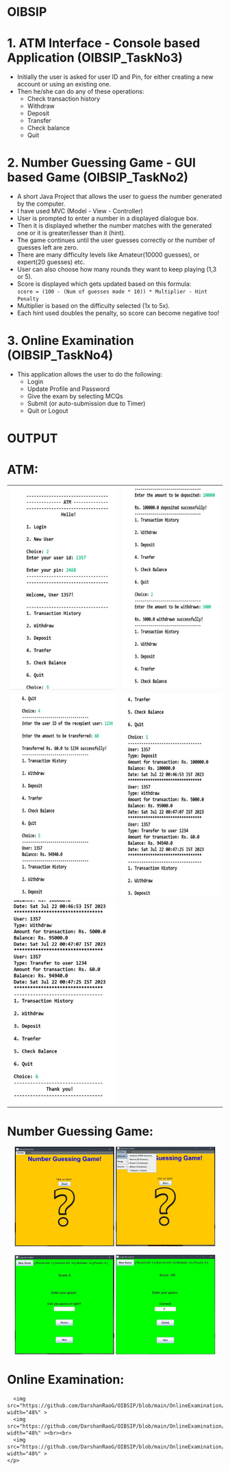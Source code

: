 # OIBSIP
  # 1. ATM Interface - Console based Application (OIBSIP_TaskNo3)
  * Initially the user is asked for user ID and Pin, for either creating a new account or using an existing one.
  * Then he/she can do any of these operations:
    * Check transaction history
    * Withdraw
    * Deposit
    * Transfer
    * Check balance
    * Quit
  
  #
  # 2. Number Guessing Game - GUI based Game (OIBSIP_TaskNo2)
  * A short Java Project that allows the user to guess the number generated by the computer.
  * I have used MVC (Model - View - Controller)
  * User is prompted to enter a number in a displayed dialogue box.
  * Then it is displayed whether the number matches with the generated one or it is greater/lesser than it (hint).
  * The game continues until the user guesses correctly or the number of guesses left are zero.
  * There are many difficulty levels like Amateur(10000 guesses), or expert(20 guesses) etc.
  * User can also choose how many rounds they want to keep playing (1,3 or 5).
  * Score is displayed which gets updated based on this formula:<br>
    ``` score = (100 - (Num of guesses made * 10)) * Multiplier - Hint Penalty ```
  * Multiplier is based on the difficulty selected (1x to 5x).
  * Each hint used doubles the penalty, so score can become negative too!

  #
  # 3. Online Examination (OIBSIP_TaskNo4)
  * This application allows the user to do the following:
    * Login
    * Update Profile and Password
    * Give the exam by selecting MCQs
    * Submit (or auto-submission due to Timer)
    * Quit or Logout
   
  #
  # OUTPUT
   # ATM:
   <p align="center">
      <table>
        <tr><td><img src="https://github.com/DarshanRaoG/OIBSIP/blob/main/ATM_Interface/output1.JPG" width="100%" height="475px" ></td>
      <td><img src="https://github.com/DarshanRaoG/OIBSIP/blob/main/ATM_Interface/output2.JPG"  height="475px" ></td></tr>
     <tr> <td> <img src="https://github.com/DarshanRaoG/OIBSIP/blob/main/ATM_Interface/output3.JPG"  height="475px"></td>
       <td><img src="https://github.com/DarshanRaoG/OIBSIP/blob/main/ATM_Interface/output4.JPG" width="100%" height="475px"></td></tr>
       <tr><td><img src="https://github.com/DarshanRaoG/OIBSIP/blob/main/ATM_Interface/output5.JPG" width="100%"  height="475px"></td></tr></table>
    </p>


   # Number Guessing Game:
    
  <p align="center">
      <img src="https://github.com/DarshanRaoG/OIBSIP/blob/main/NumberGuessingGame/output1.JPG" width="46%" >
      <img src="https://github.com/DarshanRaoG/OIBSIP/blob/main/NumberGuessingGame/output2.jpeg" width="46%" ><br><br>
      <img src="https://github.com/DarshanRaoG/OIBSIP/blob/main/NumberGuessingGame/output3.JPG" width="46%" >
      <img src="https://github.com/DarshanRaoG/OIBSIP/blob/main/NumberGuessingGame/output4.JPG" width="46%" >
    </p>
  
  # Online Examination:
  <p align="center">
  
      
      <img src="https://github.com/DarshanRaoG/OIBSIP/blob/main/OnlineExamination/img/output5.JPG" width="48%" >
      <img src="https://github.com/DarshanRaoG/OIBSIP/blob/main/OnlineExamination/img/output6.JPG" width="48%" ><br><br>
      <img src="https://github.com/DarshanRaoG/OIBSIP/blob/main/OnlineExamination/img/output7.JPG" width="48%" >
    </p>
    
